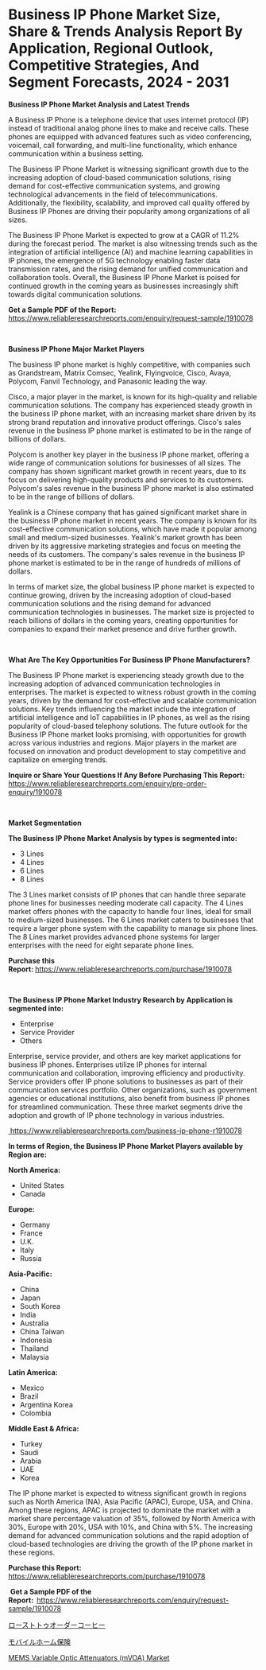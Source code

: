 <p><h1>Business IP Phone Market Size, Share & Trends Analysis Report By Application, Regional Outlook, Competitive Strategies, And Segment Forecasts, 2024 - 2031</h1></p><p><strong>Business IP Phone Market Analysis and Latest Trends</strong></p>
<p><p>A Business IP Phone is a telephone device that uses internet protocol (IP) instead of traditional analog phone lines to make and receive calls. These phones are equipped with advanced features such as video conferencing, voicemail, call forwarding, and multi-line functionality, which enhance communication within a business setting.</p><p>The Business IP Phone Market is witnessing significant growth due to the increasing adoption of cloud-based communication solutions, rising demand for cost-effective communication systems, and growing technological advancements in the field of telecommunications. Additionally, the flexibility, scalability, and improved call quality offered by Business IP Phones are driving their popularity among organizations of all sizes.</p><p>The Business IP Phone Market is expected to grow at a CAGR of 11.2% during the forecast period. The market is also witnessing trends such as the integration of artificial intelligence (AI) and machine learning capabilities in IP phones, the emergence of 5G technology enabling faster data transmission rates, and the rising demand for unified communication and collaboration tools. Overall, the Business IP Phone Market is poised for continued growth in the coming years as businesses increasingly shift towards digital communication solutions.</p></p>
<p><strong>Get a Sample PDF of the Report:&nbsp;</strong> <a href="https://www.reliableresearchreports.com/enquiry/request-sample/1910078">https://www.reliableresearchreports.com/enquiry/request-sample/1910078</a></p>
<p>&nbsp;</p>
<p><strong>Business IP Phone Major Market Players</strong></p>
<p><p>The business IP phone market is highly competitive, with companies such as Grandstream, Matrix Comsec, Yealink, Flyingvoice, Cisco, Avaya, Polycom, Fanvil Technology, and Panasonic leading the way.</p><p>Cisco, a major player in the market, is known for its high-quality and reliable communication solutions. The company has experienced steady growth in the business IP phone market, with an increasing market share driven by its strong brand reputation and innovative product offerings. Cisco's sales revenue in the business IP phone market is estimated to be in the range of billions of dollars.</p><p>Polycom is another key player in the business IP phone market, offering a wide range of communication solutions for businesses of all sizes. The company has shown significant market growth in recent years, due to its focus on delivering high-quality products and services to its customers. Polycom's sales revenue in the business IP phone market is also estimated to be in the range of billions of dollars.</p><p>Yealink is a Chinese company that has gained significant market share in the business IP phone market in recent years. The company is known for its cost-effective communication solutions, which have made it popular among small and medium-sized businesses. Yealink's market growth has been driven by its aggressive marketing strategies and focus on meeting the needs of its customers. The company's sales revenue in the business IP phone market is estimated to be in the range of hundreds of millions of dollars.</p><p>In terms of market size, the global business IP phone market is expected to continue growing, driven by the increasing adoption of cloud-based communication solutions and the rising demand for advanced communication technologies in businesses. The market size is projected to reach billions of dollars in the coming years, creating opportunities for companies to expand their market presence and drive further growth.</p></p>
<p>&nbsp;</p>
<p><strong>What Are The Key Opportunities For Business IP Phone Manufacturers?</strong></p>
<p><p>The Business IP Phone market is experiencing steady growth due to the increasing adoption of advanced communication technologies in enterprises. The market is expected to witness robust growth in the coming years, driven by the demand for cost-effective and scalable communication solutions. Key trends influencing the market include the integration of artificial intelligence and IoT capabilities in IP phones, as well as the rising popularity of cloud-based telephony solutions. The future outlook for the Business IP Phone market looks promising, with opportunities for growth across various industries and regions. Major players in the market are focused on innovation and product development to stay competitive and capitalize on emerging trends.</p></p>
<p><strong>Inquire or Share Your Questions If Any Before Purchasing This Report:</strong> <a href="https://www.reliableresearchreports.com/enquiry/pre-order-enquiry/1910078">https://www.reliableresearchreports.com/enquiry/pre-order-enquiry/1910078</a></p>
<p>&nbsp;</p>
<p><strong>Market Segmentation</strong></p>
<p><strong>The Business IP Phone Market Analysis by types is segmented into:</strong></p>
<p><ul><li>3 Lines</li><li>4 Lines</li><li>6 Lines</li><li>8 Lines</li></ul></p>
<p><p>The 3 Lines market consists of IP phones that can handle three separate phone lines for businesses needing moderate call capacity. The 4 Lines market offers phones with the capacity to handle four lines, ideal for small to medium-sized businesses. The 6 Lines market caters to businesses that require a larger phone system with the capability to manage six phone lines. The 8 Lines market provides advanced phone systems for larger enterprises with the need for eight separate phone lines.</p></p>
<p><strong>Purchase this Report:&nbsp;</strong><a href="https://www.reliableresearchreports.com/purchase/1910078">https://www.reliableresearchreports.com/purchase/1910078</a></p>
<p>&nbsp;</p>
<p><strong>The Business IP Phone Market Industry Research by Application is segmented into:</strong></p>
<p><ul><li>Enterprise</li><li>Service Provider</li><li>Others</li></ul></p>
<p><p>Enterprise, service provider, and others are key market applications for business IP phones. Enterprises utilize IP phones for internal communication and collaboration, improving efficiency and productivity. Service providers offer IP phone solutions to businesses as part of their communication services portfolio. Other organizations, such as government agencies or educational institutions, also benefit from business IP phones for streamlined communication. These three market segments drive the adoption and growth of IP phone technology in various industries.</p></p>
<p><a href="https://www.reliableresearchreports.com/business-ip-phone-r1910078">&nbsp;https://www.reliableresearchreports.com/business-ip-phone-r1910078</a></p>
<p><strong>In terms of Region, the Business IP Phone Market Players available by Region are:</strong></p>
<p>
    <p> <strong> North America: </strong>
        <ul>
            <li>United States</li>
            <li>Canada</li>
        </ul>
        </p> 
    <p> <strong> Europe: </strong>
        <ul>
            <li>Germany</li>
            <li>France</li>
            <li>U.K.</li>
            <li>Italy</li>
            <li>Russia</li>
        </ul>
        </p> 
    <p> <strong> Asia-Pacific: </strong>
        <ul>
            <li>China</li>
            <li>Japan</li>
            <li>South Korea</li>
            <li>India</li>
            <li>Australia</li>
            <li>China Taiwan</li>
            <li>Indonesia</li>
            <li>Thailand</li>
            <li>Malaysia</li>
        </ul>
        </p> 
    <p> <strong> Latin America: </strong>
        <ul>
            <li>Mexico</li>
            <li>Brazil</li>
            <li>Argentina Korea</li>
            <li>Colombia</li>
        </ul>
        </p> 
    <p> <strong> Middle East & Africa: </strong>
        <ul>
            <li>Turkey</li>
            <li>Saudi</li>
            <li>Arabia</li>
            <li>UAE</li>
            <li>Korea</li>
        </ul>
    </p>
    </p>
<p><p>The IP phone market is expected to witness significant growth in regions such as North America (NA), Asia Pacific (APAC), Europe, USA, and China. Among these regions, APAC is projected to dominate the market with a market share percentage valuation of 35%, followed by North America with 30%, Europe with 20%, USA with 10%, and China with 5%. The increasing demand for advanced communication solutions and the rapid adoption of cloud-based technologies are driving the growth of the IP phone market in these regions.</p></p>
<p><strong>Purchase this Report: </strong><a href="https://www.reliableresearchreports.com/purchase/1910078">https://www.reliableresearchreports.com/purchase/1910078</a></p>
<p>&nbsp;<strong>Get a Sample PDF of the Report:&nbsp;&nbsp;</strong><a href="https://www.reliableresearchreports.com/enquiry/request-sample/1910078">https://www.reliableresearchreports.com/enquiry/request-sample/1910078</a></p>
<p><strong></strong></p>
<p><p><a href="https://github.com/gfggqjbfys368009/Market-Research-Report-List-2/blob/main/8538002151510.md">ローストトゥオーダーコーヒー</a></p><p><a href="https://github.com/vlcostes/Market-Research-Report-List-2/blob/main/3280090151511.md">モバイルホーム保険</a></p><p><a href="https://github.com/tamvrosiya/Market-Research-Report-List-4/blob/main/mems-variable-optic-attenuators-mvoa-market.md">MEMS Variable Optic Attenuators (mVOA) Market</a></p></p>